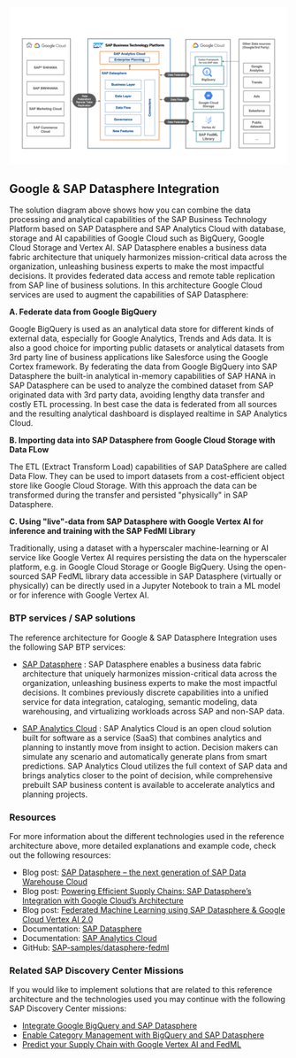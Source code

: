 <!-- dc-ref-arch-metadata : 
    {
        "id": "ref-arch-google-datasphere",
        "name": "Google & SAP Datasphere Integration",
        "shortDescription": "Combine the data processing and analytical capabilities of the SAP Business Technology Platform based on SAP Datasphere and SAP Analytics Cloud with database, storage and AI capabilities of Google Cloud.",
        "archDiagramLink": "images/Google+Datasphere.png",
        "tags": "Hyperscaler, google, google cloud platform, gcp, sap datasphere, google bigquery, google cloud storage, vertex ai",
        "category": "Hyperscaler"
    }
dc-ref-arch-metadata  -->
![image](./images/Google+Datasphere.png)
<!-- dc-ref-arch-detail-page-start -->
## **Google & SAP Datasphere Integration**

The solution diagram above shows how you can combine the data processing and analytical capabilities of the SAP Business Technology Platform based on SAP Datasphere and SAP Analytics Cloud with database, storage and AI capabilities of Google Cloud such as BigQuery, Google Cloud Storage and Vertex AI.
SAP Datasphere enables a business data fabric architecture that uniquely harmonizes mission-critical data across the organization, unleashing business experts to make the most impactful decisions. It provides federated data access and remote table replication from SAP line of business solutions.
In this architecture Google Cloud services are used to augment the capabilities of SAP Datasphere:

**A.    Federate data from Google BigQuery**

Google BigQuery is used as an analytical data store for different kinds of external data, especially for Google Analytics, Trends and Ads data. It is also a good choice for importing public datasets or analytical datasets from 3rd party line of business applications like Salesforce using the Google Cortex framework.
By federating the data from Google BigQuery into SAP Datasphere the built-in analytical in-memory capabilities of SAP HANA in SAP Datasphere can be used to analyze the combined dataset from SAP originated data with 3rd party data, avoiding lengthy data transfer and costly ETL processing. In best case the data is federated from all sources and the resulting analytical dashboard is displayed realtime in SAP Analytics Cloud.

**B.    Importing data into SAP Datasphere from Google Cloud Storage with Data FLow**

The ETL (Extract Transform Load) capabilities of SAP DataSphere are called Data Flow. They can be used to import datasets from a cost-efficient object store like Google Cloud Storage. With this approach the data can be transformed during the transfer and persisted "physically" in SAP Datasphere.

**C.    Using "live"-data from SAP Datasphere with Google Vertex AI for inference and training with the SAP FedMl Library**

Traditionally, using a dataset with a hyperscaler machine-learning or AI service like Google Vertex AI requires persisting the data on the hyperscaler platform, e.g. in Google Cloud Storage or Google BigQuery. Using the open-sourced SAP FedML library data accessible in SAP Datasphere (virtually or physically) can be directly used in a Jupyter Notebook to train a ML model or for inference with Google Vertex AI. 
<!-- dc-ref-arch-detail-page-end -->

### BTP services / SAP solutions
<!-- dc-ref-arch-services-start -->
The reference architecture for Google & SAP Datasphere Integration uses the following SAP BTP services:

- [SAP Datasphere](https://discovery-center.cloud.sap/serviceCatalog/sap-datasphere?region=all) <!-- dc-svc-metadata: {"isPrimary": "true"} dc-svc-metadata -->: SAP Datasphere enables a business data fabric architecture that uniquely harmonizes mission-critical data across the organization, unleashing business experts to make the most impactful decisions. It combines previously discrete capabilities into a unified service for data integration, cataloging, semantic modeling, data warehousing, and virtualizing workloads across SAP and non-SAP data.

- [SAP Analytics Cloud](https://discovery-center.cloud.sap/serviceCatalog/sap-analytics-cloud?region=all) <!-- dc-svc-metadata: {"isPrimary": "true"} dc-svc-metadata -->: SAP Analytics Cloud is an open cloud solution built for software as a service (SaaS) that combines analytics and planning to instantly move from insight to action. Decision makers can simulate any scenario and automatically generate plans from smart predictions. SAP Analytics Cloud utilizes the full context of SAP data and brings analytics closer to the point of decision, while comprehensive prebuilt SAP business content is available to accelerate analytics and planning projects.
<!-- dc-ref-arch-services-end -->

### Resources
<!-- dc-ref-arch-resources-start -->
For more information about the different technologies used in the reference architecture above, more detailed explanations and example code, check out the following resources:
- Blog post: [SAP Datasphere – the next generation of SAP Data Warehouse Cloud](https://blogs.sap.com/2023/10/11/sap-datasphere-the-next-generation-of-sap-data-warehouse-cloud/)
- Blog post: [Powering Efficient Supply Chains: SAP Datasphere’s Integration with Google Cloud’s Architecture](https://blogs.sap.com/2023/06/29/powering-efficient-supply-chains-sap-dataspheres-integration-with-google-clouds-architecture/)
- Blog post: [Federated Machine Learning using SAP Datasphere & Google Cloud Vertex AI 2.0](https://blogs.sap.com/2022/06/14/federated-machine-learning-using-sap-data-warehouse-cloud-google-cloud-vertex-ai-2.0/)
- Documentation: [SAP Datasphere](https://help.sap.com/docs/SAP_DATASPHERE)
- Documentation: [SAP Analytics Cloud](https://help.sap.com/docs/SAP_ANALYTICS_CLOUD)
- GitHub: [SAP-samples/datasphere-fedml](https://github.com/SAP-samples/datasphere-fedml)
<!-- dc-ref-arch-resources-end -->

### Related SAP Discovery Center Missions
<!-- dc-ref-arch-related-missions-start -->
If you would like to implement solutions that are related to this reference architecture and the technologies used you may continue with the following SAP Discovery Center missions:
- [Integrate Google BigQuery and SAP Datasphere](https://discovery-center.cloud.sap/missiondetail/3409/3449/)
- [Enable Category Management with BigQuery and SAP Datasphere](https://discovery-center.cloud.sap/missiondetail/3666/3709/)
- [Predict your Supply Chain with Google Vertex AI and FedML](https://discovery-center.cloud.sap/missiondetail/4200/4453/)

<!-- dc-ref-arch-related-missions-end -->
